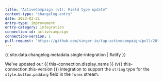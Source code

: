 ```yaml
---
title: "ActiveCampaign (v1): Field type update"
content-type: "changelog-entry"
date: 2023-03-21
entry-type: improvement
entry-category: integration
connection-id: activecampaign
connection-version: 1
pull-request: "https://github.com/singer-io/tap-activecampaign/pull/28"
---
```

{{ site.data.changelog.metadata.single-integration | flatify }}

We've updated our {{ this-connection.display_name }} (v{{ this-connection.this-version }}) integration to support the `string` type for the `style.button.padding` field in the `forms` stream.
